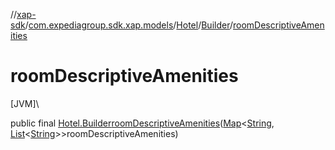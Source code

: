 //[xap-sdk](../../../../index.md)/[com.expediagroup.sdk.xap.models](../../index.md)/[Hotel](../index.md)/[Builder](index.md)/[roomDescriptiveAmenities](room-descriptive-amenities.md)

# roomDescriptiveAmenities

[JVM]\

public final [Hotel.Builder](index.md)[roomDescriptiveAmenities](room-descriptive-amenities.md)([Map](https://docs.oracle.com/javase/8/docs/api/java/util/Map.html)&lt;[String](https://docs.oracle.com/javase/8/docs/api/java/lang/String.html), [List](https://docs.oracle.com/javase/8/docs/api/java/util/List.html)&lt;[String](https://docs.oracle.com/javase/8/docs/api/java/lang/String.html)&gt;&gt;roomDescriptiveAmenities)
